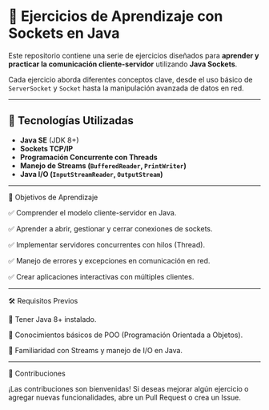 # 📡 Ejercicios de Aprendizaje con Sockets en Java

Este repositorio contiene una serie de ejercicios diseñados para **aprender y practicar la comunicación cliente-servidor** utilizando **Java Sockets**.  

Cada ejercicio aborda diferentes conceptos clave, desde el uso básico de `ServerSocket` y `Socket` hasta la manipulación avanzada de datos en red.

---

## 🚀 Tecnologías Utilizadas
- **Java SE** (JDK 8+)
- **Sockets TCP/IP**
- **Programación Concurrente con Threads**
- **Manejo de Streams (`BufferedReader`, `PrintWriter`)**
- **Java I/O (`InputStreamReader`, `OutputStream`)**

---

🎯 Objetivos de Aprendizaje

✅ Comprender el modelo cliente-servidor en Java.

✅ Aprender a abrir, gestionar y cerrar conexiones de sockets.

✅ Implementar servidores concurrentes con hilos (Thread).

✅ Manejo de errores y excepciones en comunicación en red.

✅ Crear aplicaciones interactivas con múltiples clientes.

---

🛠 Requisitos Previos

🔹 Tener Java 8+ instalado.

🔹 Conocimientos básicos de POO (Programación Orientada a Objetos).

🔹 Familiaridad con Streams y manejo de I/O en Java.

---

📝 Contribuciones

¡Las contribuciones son bienvenidas! Si deseas mejorar algún ejercicio o agregar nuevas funcionalidades, abre un Pull Request o crea un Issue.
